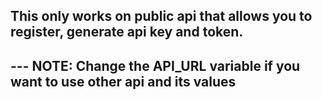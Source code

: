 <h2 align="left">This only works on public api that allows you to register, generate api key and token.<h2>
---
NOTE: Change the API_URL variable if you want to use other api and its values

